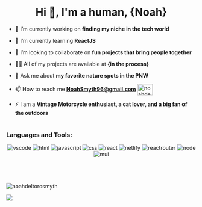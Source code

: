 <h1 align="center">Hi 👋, I'm a human, {Noah}</h1>

- 🔭 I’m currently working on **finding my niche in the tech world**

- 🌱 I’m currently learning **ReactJS**

- 👯 I’m looking to collaborate on **fun projects that bring people together**

- 👨‍💻 All of my projects are available at **{in the process}**

- 💬 Ask me about **my favorite nature spots in the PNW**

- 📫 How to reach me **NoahSmyth96@gmail.com** 
<a href="https://linkedin.com/in/noahdeltorosmyth" target="blank"><img align="center" src="https://raw.githubusercontent.com/rahuldkjain/github-profile-readme-generator/master/src/images/icons/Social/linked-in-alt.svg" alt="noahdeltorosmyth" height="30" width="40" /></a>

- ⚡ I am a **Vintage Motorcycle enthusiast, a cat lover, and a big fan of the outdoors**
<br></br>
<!-- Languages and tools-->
<h3 align="left">Languages and Tools:</h3>
<div align="center">
<img src="https://camo.githubusercontent.com/42ada9cc774b9d2b4cf35691820a881d70657ae42c3a074f00c7e9add6352361/68747470733a2f2f696d672e736869656c64732e696f2f62616467652f56697375616c5f53747564696f5f436f64652d3030373844343f7374796c653d666f722d7468652d6261646765266c6f676f3d76697375616c25323073747564696f253230636f6465266c6f676f436f6c6f723d7768697465" alt="vscode" />
  <img src="https://img.shields.io/badge/HTML5-E34F26?style=for-the-badge&logo=html5&logoColor=white" alt="html" />
  <img src="https://img.shields.io/badge/JavaScript-F7DF1E?style=for-the-badge&logo=javascript&logoColor=black" alt="javascript" />
  <img src="https://img.shields.io/badge/CSS-239120?&style=for-the-badge&logo=css3&logoColor=white" alt="css" />
  <img src="https://img.shields.io/badge/React-20232A?style=for-the-badge&logo=react&logoColor=61DAFB" alt="react" />
<img src="https://img.shields.io/badge/Netlify-00C7B7?style=for-the-badge&logo=netlify&logoColor=white" alt="netlify" />
    <img src="https://img.shields.io/badge/React_Router-CA4245?style=for-the-badge&logo=react-router&logoColor=white" alt="reactrouter" />
<img src="https://img.shields.io/badge/Node.js-43853D?style=for-the-badge&logo=node.js&logoColor=white" alt="node" />
<img src="https://img.shields.io/badge/Material--UI-0081CB?style=for-the-badge&logo=material-ui&logoColor=white" alt="mui" />
</div>
<br></br>
<!-- stats / repocard --> 
<br></br>

<img align="center" src="https://github-readme-stats.vercel.app/api?username=noahdeltorosmyth&show_icons=true&theme=cobalt" alt="noahdeltorosmyth"/>

<a href="https://github.com/NoahDeltoroSmyth/scrounger"><img align="center" src="https://github-readme-stats.vercel.app/api/pin/?username=noahdeltorosmyth&repo=scrounger&theme=radical" /></a>
